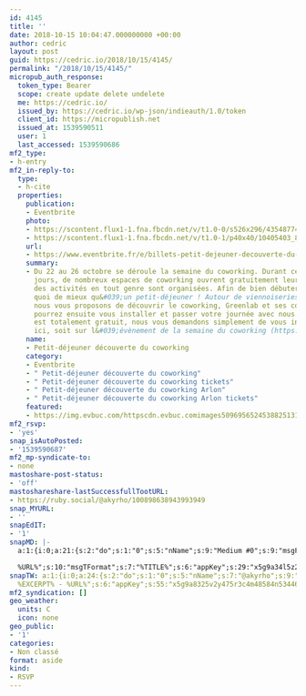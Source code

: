 ```yaml
---
id: 4145
title: ''
date: 2018-10-15 10:04:47.000000000 +00:00
author: cedric
layout: post
guid: https://cedric.io/2018/10/15/4145/
permalink: "/2018/10/15/4145/"
micropub_auth_response:
  token_type: Bearer
  scope: create update delete undelete
  me: https://cedric.io/
  issued_by: https://cedric.io/wp-json/indieauth/1.0/token
  client_id: https://micropublish.net
  issued_at: 1539590511
  user: 1
  last_accessed: 1539590686
mf2_type:
- h-entry
mf2_in-reply-to:
  type:
  - h-cite
  properties:
    publication:
    - Eventbrite
    photo:
    - https://scontent.flux1-1.fna.fbcdn.net/v/t1.0-0/s526x296/43548774_2162328283799193_6924601357013876736_n.jpg?_nc_cat=101&amp;oh=899b04af0185d29ddd64c0d9ce74bce3&amp;oe=5C3FDF49
    - https://scontent.flux1-1.fna.fbcdn.net/v/t1.0-1/p40x40/10405403_838278606204174_1019124344119277186_n.png?_nc_cat=100&amp;oh=6628e3013f44a5954ca17fb7f817290f&amp;oe=5C3CFDAF
    url:
    - https://www.eventbrite.fr/e/billets-petit-dejeuner-decouverte-du-coworking-51143462473
    summary:
    - Du 22 au 26 octobre se déroule la semaine du coworking. Durant ces quelques
      jours, de nombreux espaces de coworking ouvrent gratuitement leurs portes et
      des activités en tout genre sont organisées. Afin de bien débuter cette dernière,
      quoi de mieux qu&#039;un petit-déjeuner ! Autour de viennoiseries, entre autres,
      nous vous proposons de découvrir le coworking, Greenlab et ses coworkers. Vous
      pourrez ensuite vous installer et passer votre journée avec nous. Cet évènement
      est totalement gratuit, nous vous demandons simplement de vous inscrire soit
      ici, soit sur l&#039;évènement de la semaine du coworking (https://www.eventbrite.be/e/4e-semaine-belge-du-coworking-du-22-au-261018-tickets-50523468053)
    name:
    - Petit-déjeuner découverte du coworking
    category:
    - Eventbrite
    - " Petit-déjeuner découverte du coworking"
    - " Petit-déjeuner découverte du coworking tickets"
    - " Petit-déjeuner découverte du coworking Arlon"
    - " Petit-déjeuner découverte du coworking Arlon tickets"
    featured:
    - https://img.evbuc.com/httpscdn.evbuc.comimages509695652453882513181original.jpg?w=1000&amp;auto=compress&amp;rect=0021601080&amp;s=abff0a69758a7cbc61dbc7e6a6b6fc1e
mf2_rsvp:
- 'yes'
snap_isAutoPosted:
- '1539590687'
mf2_mp-syndicate-to:
- none
mastoshare-post-status:
- 'off'
mastoshareshare-lastSuccessfullTootURL:
- https://ruby.social/@akyrho/100898638943993949
snap_MYURL:
- ''
snapEdIT:
- '1'
snapMD: |-
  a:1:{i:0;a:21:{s:2:"do";s:1:"0";s:5:"nName";s:9:"Medium #0";s:9:"msgFormat";s:19:"%FULLTEXT%

  %URL%";s:10:"msgTFormat";s:7:"%TITLE%";s:6:"appKey";s:29:"x5g9a34l5z294i5y2q284e4g54454";s:6:"appSec";s:85:"d3h0a44e4s2b4i5u2r234m5f5b4v2l5q2a444h574347464a454x2w20374447494c484b4w2c464f5u2d4z2";s:8:"inclTags";s:1:"1";s:7:"fltrsOn";i:0;s:5:"fltrs";a:0:{}s:7:"proxyOn";i:0;s:7:"useSURL";i:0;s:1:"v";i:350;s:4:"publ";s:1:"0";s:11:"accessToken";s:65:"2353413aa5437433e5648ccf74a16119308317c52d1a24d8ed99f26add037528a";s:12:"appAppUserID";s:65:"104b21fd8da79171a6e7bf800d03b4b761204f242935e05d2d86850a6b1635f77";s:14:"appAppUserName";s:26:"Cédric Bousmanne (akyrho)";s:13:"appAppUserURL";s:26:"https://medium.com/@akyrho";s:7:"pubList";a:0:{}s:9:"isAutoURL";s:1:"A";s:8:"urlToUse";s:0:"";s:4:"doMD";i:0;}}"
snapTW: a:1:{i:0;a:24:{s:2:"do";s:1:"0";s:5:"nName";s:7:"@akyrho";s:9:"msgFormat";s:26:"%TITLE%.
  %EXCERPT% - %URL%";s:6:"appKey";s:55:"x5g9a8325v2y475r3c4m48584n53446p423r3r5u3e356j5j3k4r2p3";s:6:"appSec";s:105:"d3h0a94o46415u594v3q5l5n5l4r4x474x4j484o473u4i5w2m4k494z2k344n306n5r3l5v2s554p4n3p3k45495c3z4v4d3m3u5w525";s:7:"fltrsOn";i:0;s:5:"fltrs";a:0:{}s:7:"proxyOn";i:0;s:7:"useSURL";i:0;s:1:"v";i:350;s:5:"twURL";s:25:"http://twitter.com/akyrho";s:11:"accessToken";s:50:"6678782-Eyg60SCeh7762DEIsYtTPD5GVeOuSN8ATMdF2Lpppe";s:14:"accessTokenSec";s:45:"PgGDCbcYLJnR5esZjY9ID72A33mUNCYnQwaQTBsojSJNa";s:5:"tw140";i:0;s:10:"riComments";s:1:"1";s:11:"riCommentsM";s:1:"1";s:12:"riCommentsAA";s:1:"1";s:8:"attchImg";s:1:"1";s:9:"wpImgSize";s:4:"full";s:9:"isAutoImg";s:1:"A";s:8:"imgToUse";s:0:"";s:9:"isAutoURL";s:1:"A";s:8:"urlToUse";s:0:"";s:4:"doTW";i:0;}}
mf2_syndication: []
geo_weather:
  units: C
  icon: none
geo_public:
- '1'
categories:
- Non classé
format: aside
kind:
- RSVP
---
```

